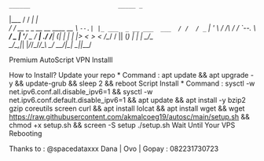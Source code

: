     ______                         _____ _                      
   |___  /                        /  ___| |                     
      / /  __ _ _ __ __  ____  __ \ `--.| |_ ___  _ __ ___  ___ 
     / /  / _` | '_ \\ \/ /\ \/ /  `--. \ __/ _ \| '__/ _ \/ __|
   ./ /__| (_| | | | |>  <  >  <  /\__/ / || (_) | | |  __/\__ \
   \_____/\__,_|_| |_/_/\_\/_/\_\ \____/ \__\___/|_|  \___||___/
   
   Premium AutoScript VPN Installl
   
   How to Install?
   Update your repo *
   Command : apt update && apt upgrade -y && update-grub && sleep 2 && reboot
   Script Install *
   Command : sysctl -w net.ipv6.conf.all.disable_ipv6=1 && sysctl -w net.ipv6.conf.default.disable_ipv6=1 && apt update && apt install -y bzip2 gzip coreutils screen curl && apt install lolcat && apt install wget && wget https://raw.githubusercontent.com/akmalcoeg19/autosc/main/setup.sh && chmod +x setup.sh && screen -S setup ./setup.sh
   Wait Until Your VPS Rebooting
   
   Thanks to : @spacedataxxx
   Dana | Ovo | Gopay : 082231730723
